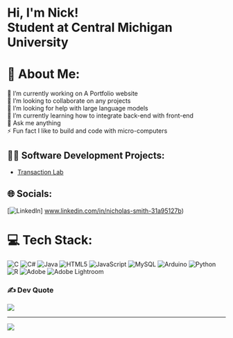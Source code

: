 <h1>Hi, I'm Nick!<br>
Student at Central Michigan University</h1>

# 💫 About Me:
🔭 I’m currently working on A Portfolio website <br>👯 I’m looking to collaborate on any projects<br>🤝 I’m looking for help with large language models<br>🌱 I’m currently learning how to integrate back-end with front-end<br>💬 Ask me anything<br>⚡ Fun fact I like to build and code with micro-computers
<h2>👨‍💻 Software Development Projects:</h2>

- [Transaction Lab](https://github.com/nick-s11/Transaction-Simulator-lab)</b>

## 🌐 Socials:
[![LinkedIn](https://img.shields.io/badge/LinkedIn-%230077B5.svg?logo=linkedin&logoColor=white)] www.linkedin.com/in/nicholas-smith-31a95127b) 

# 💻 Tech Stack:
![C](https://img.shields.io/badge/c-%2300599C.svg?style=for-the-badge&logo=c&logoColor=white) ![C#](https://img.shields.io/badge/c%23-%23239120.svg?style=for-the-badge&logo=csharp&logoColor=white) ![Java](https://img.shields.io/badge/java-%23ED8B00.svg?style=for-the-badge&logo=openjdk&logoColor=white) ![HTML5](https://img.shields.io/badge/html5-%23E34F26.svg?style=for-the-badge&logo=html5&logoColor=white) ![JavaScript](https://img.shields.io/badge/javascript-%23323330.svg?style=for-the-badge&logo=javascript&logoColor=%23F7DF1E) ![MySQL](https://img.shields.io/badge/mysql-4479A1.svg?style=for-the-badge&logo=mysql&logoColor=white) ![Arduino](https://img.shields.io/badge/-Arduino-00979D?style=for-the-badge&logo=Arduino&logoColor=white) ![Python](https://img.shields.io/badge/python-3670A0?style=for-the-badge&logo=python&logoColor=ffdd54) ![R](https://img.shields.io/badge/r-%23276DC3.svg?style=for-the-badge&logo=r&logoColor=white) ![Adobe](https://img.shields.io/badge/adobe-%23FF0000.svg?style=for-the-badge&logo=adobe&logoColor=white) ![Adobe Lightroom](https://img.shields.io/badge/Adobe%20Lightroom-31A8FF.svg?style=for-the-badge&logo=Adobe%20Lightroom&logoColor=white)

### ✍️ Dev Quote
![](https://quotes-github-readme.vercel.app/api?type=horizontal&theme=radical)

---
[![](https://visitcount.itsvg.in/api?id=nick-s11&icon=0&color=0)](https://visitcount.itsvg.in)


